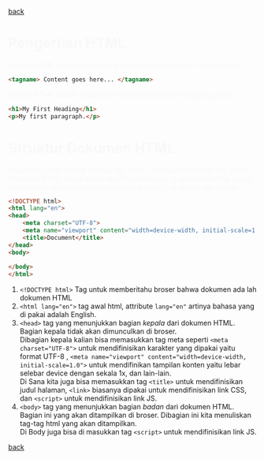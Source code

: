 <style> 
    .markdown-body{ 
        background-color: #303030; 
    } 
    h1,h2,h3,h4,h5,h6,p{ 
        color: #f8f8f8; 
    } 
</style> 


[back](./index.md)

# Pengertian HTML
Elemen HTML ditentukan oleh tag awal, beberapa konten, dan tag akhir:
```html
<tagname> Content goes here... </tagname>
```

Elemen HTML adalah segalanya mulai dari tag awal hingga tag akhir:
```html
<h1>My First Heading</h1>
<p>My first paragraph.</p>
```

# Struktur Dokumen HTML
Dokumen HTML dimulai dengan tag `<html>` dan diakhiri dengan tag `</html>`. Dokumen HTML dibagi dalam dua bagian `head` yang ada didalam tag `<head>` dan `</head>`, dan bagian `body` yang ada di dalam tag `<body>` dan `</body>`.

```html
<!DOCTYPE html>
<html lang="en">
<head>
    <meta charset="UTF-8">
    <meta name="viewport" content="width=device-width, initial-scale=1.0">
    <title>Document</title>
</head>
<body>
    
</body>
</html>
```

1. `<!DOCTYPE html>`
    Tag untuk memberitahu broser bahwa dokumen ada lah dokumen HTML
1. `<html lang="en">`
    tag awal html, attribute `lang="en"` artinya bahasa yang di pakai adalah English.
1. `<head>`
    tag yang menunjukkan bagian *kepala* dari dokumen HTML. Bagian kepala tidak akan dimunculkan di broser.  
    Dibagian kepala kalian bisa memasukkan tag meta seperti `<meta charset="UTF-8">` untuk mendifinisikan karakter yang dipakai yaitu format UTF-8 , `<meta name="viewport" content="width=device-width, initial-scale=1.0">` untuk mendifinikan tampilan konten yaitu lebar selebar device dengan sekala 1x, dan lain-lain.  
    Di Sana kita juga bisa memasukkan tag `<title>` untuk mendifinisikan judul halaman, `<link>` biasanya dipakai untuk mendifinisikan link CSS, dan `<script>` untuk mendifinisikan link JS.
1. `<body>`
    tag yang menunjukkan bagian *badan* dari dokumen HTML. Bagian ini yang akan ditampilkan di broser. Dibagian ini kita menuliskan tag-tag html yang akan ditampilkan.  
    Di Body juga bisa di masukkan tag `<script>` untuk mendifinisikan link JS.

[back](./index.md)

